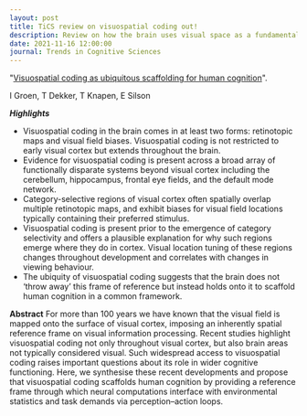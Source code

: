 ```yaml
---
layout: post
title: TiCS review on visuospatial coding out!
description: Review on how the brain uses visual space as a fundamental coding mechanism
date: 2021-11-16 12:00:00
journal: Trends in Cognitive Sciences
---
```


"<a href="https://doi.org/10.1016/j.tics.2021.10.011" target="_blank" alt="Visuospatial coding as ubiquitous scaffolding for human cognition" >Visuospatial coding as ubiquitous scaffolding for human cognition</a>".

I Groen, T Dekker, T Knapen, E Silson

***Highlights***

- Visuospatial coding in the brain comes in at least two forms: retinotopic maps and visual field biases. Visuospatial coding is not restricted to early visual cortex but extends throughout the brain.
- Evidence for visuospatial coding is present across a broad array of functionally disparate systems beyond visual cortex including the cerebellum, hippocampus, frontal eye fields, and the default mode network.
- Category-selective regions of visual cortex often spatially overlap multiple retinotopic maps, and exhibit biases for visual field locations typically containing their preferred stimulus.
- Visuospatial coding is present prior to the emergence of category selectivity and offers a plausible explanation for why such regions emerge where they do in cortex. Visual location tuning of these regions changes throughout development and correlates with changes in viewing behaviour.
- The ubiquity of visuospatial coding suggests that the brain does not ‘throw away’ this frame of reference but instead holds onto it to scaffold human cognition in a common framework.

**Abstract** For more than 100 years we have known that the visual field is mapped onto the surface of visual cortex, imposing an inherently spatial reference frame on visual information processing. Recent studies highlight visuospatial coding not only throughout visual cortex, but also brain areas not typically considered visual. Such widespread access to visuospatial coding raises important questions about its role in wider cognitive functioning. Here, we synthesise these recent developments and propose that visuospatial coding scaffolds human cognition by providing a reference frame through which neural computations interface with environmental statistics and task demands via perception–action loops.